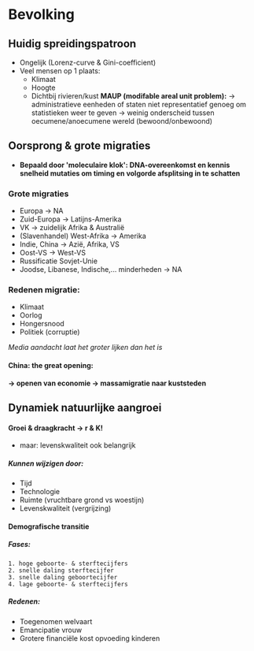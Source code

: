 # Bevolking
## Huidig spreidingspatroon
 - Ongelijk (Lorenz-curve & Gini-coefficient)
 - Veel mensen op 1 plaats:
	 - Klimaat
	 - Hoogte
	 - Dichtbij rivieren/kust
	**MAUP (modifable areal unit problem):**
		-> administratieve eenheden of staten niet representatief genoeg om statistieken weer te geven
			-> weinig onderscheid tussen oecumene/anoecumene wereld (bewoond/onbewoond)
## Oorsprong & grote migraties
- **Bepaald door 'moleculaire klok': DNA-overeenkomst en kennis snelheid mutaties om timing en volgorde afsplitsing in te schatten**
### Grote migraties
- Europa -> NA
- Zuid-Europa -> Latijns-Amerika
- VK -> zuidelijk Afrika & Australië
- (Slavenhandel) West-Afrika -> Amerika
- Indie, China -> Azië, Afrika, VS
- Oost-VS -> West-VS
- Russificatie Sovjet-Unie
- Joodse, Libanese, Indische,... minderheden -> NA

### Redenen migratie:
- Klimaat
- Oorlog
- Hongersnood
- Politiek (corruptie)

*Media aandacht laat het groter lijken dan het is*
#### China: the great opening:
**-> openen van economie
-> massamigratie naar kuststeden** 

## Dynamiek natuurlijke aangroei
#### Groei & draagkracht -> r & K!
- maar: levenskwaliteit ook belangrijk
##### Kunnen wijzigen door:
- Tijd
- Technologie
- Ruimte (vruchtbare grond vs woestijn)
- Levenskwaliteit (vergrijzing)

#### Demografische transitie
##### Fases:
	1. hoge geboorte- & sterftecijfers
	2. snelle daling sterftecijfer
	3. snelle daling geboortecijfer 
	4. lage geboorte- & sterftecijfers

##### Redenen:
- Toegenomen welvaart
- Emancipatie vrouw
- Grotere financiële kost opvoeding kinderen